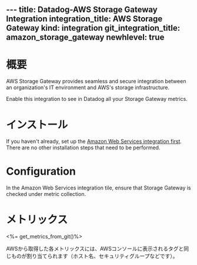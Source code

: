 --- title: Datadog-AWS Storage Gateway Integration integration_title: AWS Storage Gateway kind: integration git_integration_title: amazon_storage_gateway
newhlevel: true
---

# 概要

AWS Storage Gateway provides seamless and secure integration between an organization's IT environment and AWS's storage infrastructure.

Enable this integration to see in Datadog all your Storage Gateway metrics.

# インストール

If you haven't already, set up the [Amazon Web Services integration first](/integrations/aws). There are no other installation steps that need to be performed.

# Configuration

In the Amazon Web Services integration tile, ensure that Storage Gateway is checked under metric collection.

# メトリックス

<%= get_metrics_from_git()%>

AWSから取得した各メトリックスには、AWSコンソールに表示されるタグと同じものが割り当てられます（ホスト名、セキュリティグループなどです）。
